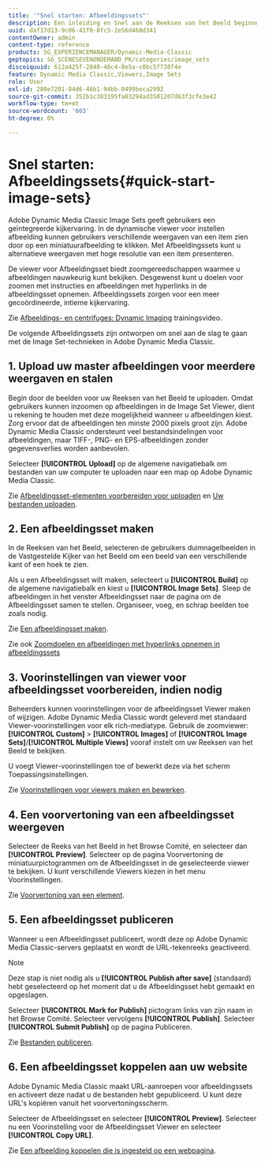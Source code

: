 ```yaml
---
title: '"Snel starten: Afbeeldingssets"'
description: Een inleiding en Snel aan de Reeksen van het Beeld beginnen om u te helpen snel met de Vastgestelde technieken van het Beeld in Adobe Dynamic Media Classic opduiken.
uuid: daf17d13-9c06-41f0-8fc5-2e56d460d341
contentOwner: admin
content-type: reference
products: SG_EXPERIENCEMANAGER/Dynamic-Media-Classic
geptopics: SG_SCENESEVENONDEMAND_PK/categories/image_sets
discoiquuid: 612a425f-2840-46c4-8e5a-c0bc5f738f4e
feature: Dynamic Media Classic,Viewers,Image Sets
role: User
exl-id: 280e7201-84d6-46b1-94bb-0499beca2992
source-git-commit: 352b1c383195fa03294ad3501207d63f3cfe3e42
workflow-type: tm+mt
source-wordcount: '603'
ht-degree: 0%

---
```


# Snel starten: Afbeeldingssets{#quick-start-image-sets}

Adobe Dynamic Media Classic Image Sets geeft gebruikers een geïntegreerde kijkervaring. In de dynamische viewer voor instellen afbeelding kunnen gebruikers verschillende weergaven van een item zien door op een miniatuurafbeelding te klikken. Met Afbeeldingssets kunt u alternatieve weergaven met hoge resolutie van een item presenteren.

De viewer voor Afbeeldingsset biedt zoomgereedschappen waarmee u afbeeldingen nauwkeurig kunt bekijken. Desgewenst kunt u doelen voor zoomen met instructies en afbeeldingen met hyperlinks in de afbeeldingsset opnemen. Afbeeldingssets zorgen voor een meer gecoördineerde, intieme kijkervaring.

Zie [Afbeeldings- en centrifuges: Dynamic Imaging](https://s7d5.scene7.com/s7viewers/html5/VideoViewer.html?videoserverurl=https://s7d5.scene7.com/is/content/&amp;emailurl=https://s7d5.scene7.com/s7/emailFriend&amp;serverUrl=https://s7d5.scene7.com/is/image/&amp;config=Scene7SharedAssets/Universal_HTML5_Video&amp;contenturl=https://s7d5.scene7.com/skins/&amp;asset=S7tutorials/556_Image%20&amp;%20Spin%20Sets_converted%20renamed_Dynamic%20Imaging-AVS) trainingsvideo.

De volgende Afbeeldingssets zijn ontworpen om snel aan de slag te gaan met de Image Set-technieken in Adobe Dynamic Media Classic.

## 1. Upload uw master afbeeldingen voor meerdere weergaven en stalen

Begin door de beelden voor uw Reeksen van het Beeld te uploaden. Omdat gebruikers kunnen inzoomen op afbeeldingen in de Image Set Viewer, dient u rekening te houden met deze mogelijkheid wanneer u afbeeldingen kiest. Zorg ervoor dat de afbeeldingen ten minste 2000 pixels groot zijn. Adobe Dynamic Media Classic ondersteunt veel bestandsindelingen voor afbeeldingen, maar TIFF-, PNG- en EPS-afbeeldingen zonder gegevensverlies worden aanbevolen.

Selecteer **[!UICONTROL Upload]** op de algemene navigatiebalk om bestanden van uw computer te uploaden naar een map op Adobe Dynamic Media Classic.

Zie [Afbeeldingsset-elementen voorbereiden voor uploaden](preparing-image-set-assets-upload.md#preparing-image-set-assets-for-upload) en [Uw bestanden uploaden](uploading-files.md#uploading-your-files).

## 2. Een afbeeldingsset maken

In de Reeksen van het Beeld, selecteren de gebruikers duimnagelbeelden in de Vastgestelde Kijker van het Beeld om een beeld van een verschillende kant of een hoek te zien.

Als u een Afbeeldingsset wilt maken, selecteert u **[!UICONTROL Build]** op de algemene navigatiebalk en kiest u **[!UICONTROL Image Sets]**. Sleep de afbeeldingen in het venster Afbeeldingsset naar de pagina om de Afbeeldingsset samen te stellen. Organiseer, voeg, en schrap beelden toe zoals nodig.

Zie [Een afbeeldingsset maken](creating-image-set.md#creating-an-image-set).

Zie ook [Zoomdoelen en afbeeldingen met hyperlinks opnemen in afbeeldingssets](/help/including-zoom-targets-image-maps-image-sets.md)

## 3. Voorinstellingen van viewer voor afbeeldingsset voorbereiden, indien nodig

Beheerders kunnen voorinstellingen voor de afbeeldingsset Viewer maken of wijzigen. Adobe Dynamic Media Classic wordt geleverd met standaard Viewer-voorinstellingen voor elk rich-mediatype. Gebruik de zoomviewer: **[!UICONTROL Custom]** > **[!UICONTROL Images]** of **[!UICONTROL Image Sets]**/**[!UICONTROL Multiple Views]** vooraf instelt om uw Reeksen van het Beeld te bekijken.

U voegt Viewer-voorinstellingen toe of bewerkt deze via het scherm Toepassingsinstellingen.

Zie [Voorinstellingen voor viewers maken en bewerken](application-setup.md#adding-and-editing-viewer-presets).

## 4. Een voorvertoning van een afbeeldingsset weergeven

Selecteer de Reeks van het Beeld in het Browse Comité, en selecteer dan **[!UICONTROL Preview]**. Selecteer op de pagina Voorvertoning de miniatuurpictogrammen om de Afbeeldingsset in de geselecteerde viewer te bekijken. U kunt verschillende Viewers kiezen in het menu Voorinstellingen.

Zie [Voorvertoning van een element](previewing-asset.md#previewing-an-asset).

## 5. Een afbeeldingsset publiceren

Wanneer u een Afbeeldingsset publiceert, wordt deze op Adobe Dynamic Media Classic-servers geplaatst en wordt de URL-tekenreeks geactiveerd.

>[!NOTE]
>
>Deze stap is niet nodig als u **[!UICONTROL Publish after save]** (standaard) hebt geselecteerd op het moment dat u de Afbeeldingsset hebt gemaakt en opgeslagen.

Selecteer **[!UICONTROL Mark for Publish]** pictogram links van zijn naam in het Browse Comité. Selecteer vervolgens **[!UICONTROL Publish]**. Selecteer **[!UICONTROL Submit Publish]** op de pagina Publiceren.

Zie [Bestanden publiceren](publishing-files.md#publishing-files).

## 6. Een afbeeldingsset koppelen aan uw website

Adobe Dynamic Media Classic maakt URL-aanroepen voor afbeeldingssets en activeert deze nadat u de bestanden hebt gepubliceerd. U kunt deze URL&#39;s kopiëren vanuit het voorvertoningsscherm.

Selecteer de Afbeeldingsset en selecteer **[!UICONTROL Preview]**. Selecteer nu een Voorinstelling voor de Afbeeldingsset Viewer en selecteer **[!UICONTROL Copy URL]**.

Zie [Een afbeelding koppelen die is ingesteld op een webpagina](linking-image-set-web-page.md#linking-an-image-set-to-a-web-page).
